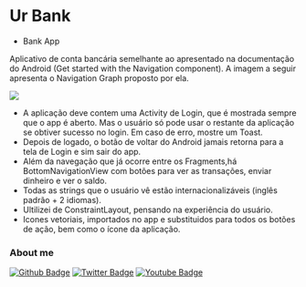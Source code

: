 # Ur Bank
- Bank App

Aplicativo de conta bancária semelhante ao apresentado na documentação do Android (Get started with the Navigation component). A imagem a seguir apresenta o Navigation Graph proposto por ela.

![](https://developer.android.com/images/topic/libraries/architecture/navigation-graph_2x-callouts.png)

- A aplicação deve contem uma Activity de Login, que é mostrada sempre que o app é aberto. Mas o usuário só pode usar o restante da aplicação se obtiver sucesso no login. Em caso de erro, mostre um Toast.
- Depois de logado, o botão de voltar do Android jamais retorna para a tela de Login e sim sair do app.
- Além da navegação que já ocorre entre os Fragments,há BottomNavigationView com botões para ver as transações, enviar dinheiro e ver o saldo.
- Todas as strings que o usuário vê estão internacionalizáveis (inglês padrão + 2 idiomas).
- Ultilizei de ConstraintLayout, pensando na experiência do usuário.
- Icones vetoriais, importados no app e substituidos para todos os botões de ação, bem como o ícone da aplicação.

### About me
[![Github Badge](https://img.shields.io/badge/-Github-000?style=flat-square&logo=Github&logoColor=white&link=https://github.com/fagnerpsantos)](https://github.com/Trallerd)
[![Twitter Badge](https://img.shields.io/badge/-Twitter-1ca0f1?style=flat-square&labelColor=1ca0f1&logo=twitter&logoColor=white&link=https://twitter.com/trallerd)](https://twitter.com/trallerd)
[![Youtube Badge](https://img.shields.io/badge/-YouTube-ff0000?style=flat-square&labelColor=ff0000&logo=youtube&logoColor=white&link=https://www.youtube.com/channel/UCHmlPQF6AVr3y7fj7TE-7Hw)](https://www.youtube.com/channel/UCHmlPQF6AVr3y7fj7TE-7Hw)
